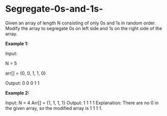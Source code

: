 # Segregate-0s-and-1s-

Given an array of length N consisting of only 0s and 1s in random order. Modify the array to segregate 0s on left side and 1s on the right side of the array.

**Example 1:**

Input:

N = 5

arr[] = {0, 0, 1, 1, 0}

Output: 0 0 0 1 1

**Example 2:**

Input:
N = 4
Arr[] = {1, 1, 1, 1}
Output: 1 1 1 1
Explanation: There are no 0 in the given array, 
so the modified array is 1 1 1 1.
